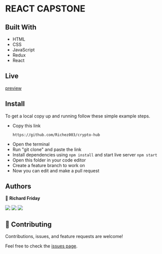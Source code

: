 # REACT CAPSTONE

## Built With

- HTML
- CSS
- JavaScript
- Redux
- React


## Live
[preview](https://deploy-preview-6--symphonious-churros-74444f.netlify.app/)
## Install

To get a local copy up and running follow these simple example steps.
- Copy this link
  ```
  https://github.com/Richez003/crypto-hub
- Open the terminal
- Run "git clone" and paste the link
- Install dependencies using `npm install` and start live server `npm start`
- Open this folder in your code editor
- Create a feature branch to work on
- Now you can edit and make a pull request

## Authors

👤 **Richard Friday**

<p align="left">
<a href = "https://www.linkedin.com/in/richard-friday-54980718a/"><img src="https://img.icons8.com/fluent/48/000000/linkedin.png"/></a>
<a href = "https://twitter.com/richardfriday14"><img src="https://img.icons8.com/fluent/48/000000/twitter.png"/></a>
<a href = "https://github.com/Richez003"><img src="https://img.icons8.com/fluent/48/000000/github.png"/></a>
</p>

## 🤝 Contributing

Contributions, issues, and feature requests are welcome!

Feel free to check the [issues page](../../issues/).